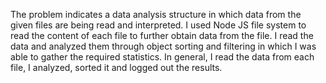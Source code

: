 The problem indicates a data analysis structure in which data from the given files are being read and interpreted.
I used Node JS file system to read the content of each file to further obtain data from the file. I read the data and analyzed them through object sorting and filtering in which I was able to gather the required statistics.
In general, I read the data from each file, I analyzed, sorted it and logged out the results.
